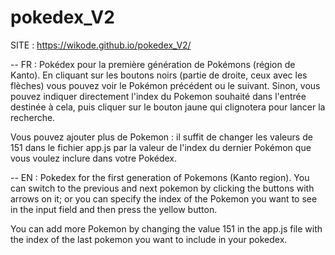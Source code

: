 # pokedex_V2

SITE : https://wikode.github.io/pokedex_V2/
 
-- FR :
Pokédex pour la première génération de Pokémons (région de Kanto).
En cliquant sur les boutons noirs (partie de droite, ceux avec les flèches) vous pouvez voir le Pokémon précédent ou le suivant. 
Sinon, vous pouvez indiquer directement l'index du Pokemon souhaité dans l'entrée destinée à cela, puis cliquer sur le bouton jaune qui clignotera pour lancer la recherche. 

Vous pouvez ajouter plus de Pokemon : il suffit de changer les valeurs de 151 dans le fichier app.js par la valeur de l'index du dernier Pokémon que vous voulez inclure dans votre Pokédex.
 


-- EN :
Pokedex for the first generation of Pokemons (Kanto region). 
You can switch to the previous and next pokemon by clicking the buttons with arrows on it; or you can specify the index of the Pokemon you want to see in the input field and then press the yellow button.

You can add more Pokemon by changing the value 151 in the app.js file with the index of the last pokemon you want to include in your pokedex.
